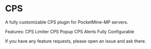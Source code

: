 # CPS
A fully customizable CPS plugin for PocketMine-MP servers.






Features:
CPS Limiter
CPS Popup
CPS Alerts
Fully Configurable





If you have any feature requests, please open an issue and ask there.
